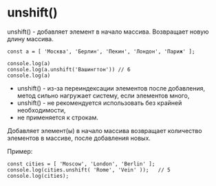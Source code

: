 # unshift()
unshift() - добавляет элемент в начало массива. Возвращает новую длину массива.

    const a = [ 'Москва', 'Берлин', 'Пекин', 'Лондон', 'Париж' ];

    console.log(a)
    console.log(a.unshift('Вашингтон')) // 6
    console.log(a)

- unshift() - из-за переиндексации элементов после добавления, метод сильно нагружает систему, если элементов много,
- unshift() - не рекомендуется использовать без крайней необходимости,
- не применяется к строкам.

Добавляет элемент(ы) в начало массива возвращает количество элементов в массиве, после добавления новых.

Пример:

    const cities = [ 'Moscow', 'London', 'Berlin' ];
    console.log(cities.unshift( 'Rome', 'Vein' ));   // 5
    console.log(cities);
